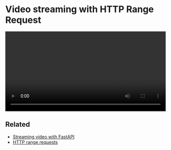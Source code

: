 # Video streaming with HTTP Range Request

<video controls style="width:100%">
    <source src="http://localhost:8000/video/play?file=sample.mp4" type="video/mp4" />
    Your browser does not support the <code>video</code> tag.
</video>

## Related

- [Streaming video with FastAPI](https://stribny.name/blog/fastapi-video/)
- [HTTP range requests](https://developer.mozilla.org/en-US/docs/Web/HTTP/Range_requests)
